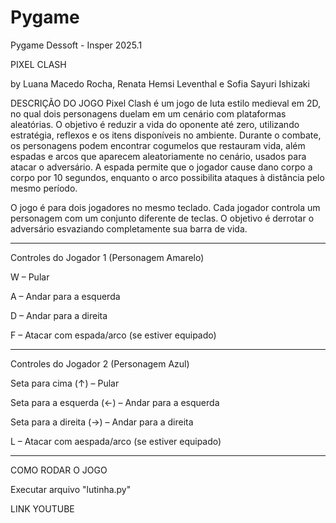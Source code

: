 # Pygame
Pygame Dessoft - Insper 2025.1

PIXEL CLASH

by Luana Macedo Rocha, Renata Hemsi Leventhal e Sofia Sayuri Ishizaki


DESCRIÇÃO DO JOGO
Pixel Clash é um jogo de luta estilo medieval em 2D, no qual dois personagens duelam em um cenário com plataformas aleatórias. 
O objetivo é reduzir a vida do oponente até zero, utilizando estratégia, reflexos e os itens disponíveis no ambiente. Durante o combate, os personagens podem encontrar cogumelos que restauram vida, além espadas e arcos que aparecem aleatoriamente no cenário, usados para atacar o adversário. A espada permite que o jogador cause dano corpo a corpo por 10 segundos, enquanto o arco possibilita ataques à distância pelo mesmo período. 

O jogo é para dois jogadores no mesmo teclado. Cada jogador controla um personagem com um conjunto diferente de teclas. O objetivo é derrotar o adversário esvaziando completamente sua barra de vida.

-----------------------------------------------

Controles do Jogador 1 (Personagem Amarelo)

W – Pular

A – Andar para a esquerda

D – Andar para a direita

F – Atacar com espada/arco (se estiver equipado)

---------------------------------------------------------

Controles do Jogador 2 (Personagem Azul)

Seta para cima (↑) – Pular

Seta para a esquerda (←) – Andar para a esquerda

Seta para a direita (→) – Andar para a direita

L – Atacar com aespada/arco (se estiver equipado)



-----------------------------------------------------


COMO RODAR O JOGO

Executar arquivo "lutinha.py"




LINK YOUTUBE
